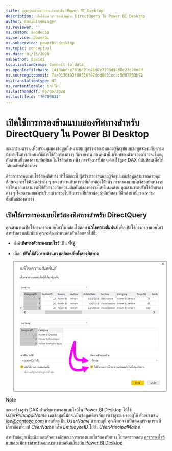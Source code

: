 ```yaml
---
title: การกรองข้ามแบบสองทิศทางใน Power BI Desktop
description: เปิดใช้งานการกรองข้ามด้วย DirectQuery ใน Power BI Desktop
author: davidiseminger
ms.reviewer: ''
ms.custom: seodec18
ms.service: powerbi
ms.subservice: powerbi-desktop
ms.topic: conceptual
ms.date: 01/15/2020
ms.author: davidi
LocalizationGroup: Connect to data
ms.openlocfilehash: 141dabdce7816d21c49d8c7f98d1438c2fc20e8d
ms.sourcegitcommit: 7aa0136f93f88516f97ddd8031ccac5d07863b92
ms.translationtype: HT
ms.contentlocale: th-TH
ms.lasthandoff: 05/05/2020
ms.locfileid: "76709831"
---
```

# <a name="enable-bidirectional-cross-filtering-for-directquery-in-power-bi-desktop"></a>เปิดใช้การกรองข้ามแบบสองทิศทางสำหรับ DirectQuery ใน Power BI Desktop

ขณะกรองตารางเพื่อสร้างมุมมองข้อมูลที่เหมาะสม ผู้สร้างรายงานและผู้จัดรูปแบบข้อมูลจะพบกับความท้าทายในการกำหนดวิธีการใช้ตัวกรองต่างๆ กับรายงาน ก่อนหน้านี้ บริบทของตัวกรองตารางจะขึ้นอยู่กับด้านหนึ่งของความสัมพันธ์ ไม่ใช่อีกด้านหนึ่ง การจัดการนี้มักจะต้องใช้สูตร DAX ที่ซับซ้อนเพื่อให้ได้ผลลัพธ์ที่ต้องการ

ด้วยการกรองแบบไขว้สองทิศทาง ทำให้ขณะนี้ ผู้สร้างรายงานและผู้จัดรูปแบบข้อมูลสามารถควบคุมลักษณะการใช้ฟิลเตอร์ต่าง ๆ ขณะทำงานกับตารางที่เกี่ยวข้องได้แล้ว การกรองแบบไขว้สองทิศทางจะทำให้พวกเขาสามารถใช้ตัวกรองกับความสัมพันธ์ของตารางได้ทั้ง*สอง*ด้าน คุณสามารถปรับใช้ตัวกรองต่าง ๆ โดยการเผยแพร่บริบทตัวกรองไปยังตารางที่เกี่ยวข้องลำดับที่สอง ที่อีกด้านหนึ่งของความสัมพันธ์ของตาราง

## <a name="enable-bidirectional-cross-filtering-for-directquery"></a>เปิดใช้การกรองแบบไขว้สองทิศทางสำหรับ DirectQuery

คุณสามารถเปิดใช้การกรองแบบไขว้ในกล่องโต้ตอบ **แก้ไขความสัมพันธ์** เพื่อเปิดใช้การกรองแบบไขว้สำหรับความสัมพันธ์ คุณจะต้องกำหนดค่าตัวเลือกต่อไปนี้:

* ตั้งค่า**ทิศทางตัวกรองแบบไขว้** เป็น **ทั้งคู่**
* เลือก **ปรับใช้ตัวกรองด้านความปลอดภัยทั้งสองทิศทาง**

  ![กำหนดค่าการกรองแบบสองทิศทางใน Power BI Desktop](media/desktop-bidirectional-filtering/bidirectional-filtering_2.png)

> [!NOTE]
> ขณะสร้างสูตร DAX สำหรับการกรองแบบไขว้ใน Power BI Desktop ให้ใช้ *UserPrincipalName* เขตข้อมูลนี้มักจะเป็นข้อมูลเดียวกับการเข้าสู่ระบบของผู้ใช้ ตัวอย่างเช่น <em>joe@contoso.com</em> แทนที่จะเป็น *UserName* ด้วยเหตุนี้ คุณจึงอาจจำเป็นต้องสร้างตารางที่เกี่ยวข้องที่แมป *UserName* หรือ *EmployeeID* ไปยัง *UserPrincipalName*

สำหรับข้อมูลเพิ่มเติม และตัวอย่างลักษณะการกรองแบบไขว้สองทิศทาง โปรดตรวจสอบ [การกรองไขว้แบบสองทิศทางสำหรับเอกสารทางเทคนิคเกี่ยวกับ Power BI Desktop](https://download.microsoft.com/download/2/7/8/2782DF95-3E0D-40CD-BFC8-749A2882E109/Bidirectional%20cross-filtering%20in%20Analysis%20Services%202016%20and%20Power%20BI.docx)

